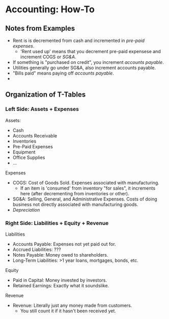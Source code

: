 # Accounting: How-To


## Notes from Examples

- Rent is is decremented from cash and incremented in *pre-paid expenses*. 
	- 'Rent used up' means that you decrement pre-paid expensese and increment COGS or *SG&A*.
- If something is "purchased on credit", you increment *accounts payable*. 
- Utilities generally go under SG&A, also increment accounts payable. 
- "Bills paid" means paying off *accounts payable*.
- 



## Organization of T-Tables

### Left Side: Assets + Expenses

Assets: 
- Cash
- Accounts Receivable
- Inventories
- Pre-Paid Expenses
- Equipment
- Office Supplies
- ...

Expenses
- COGS: Cost of Goods Sold. Expenses associated with manufacturing. 
	- If an item is 'consumed' from inventory "for sales", it increments here (after decrementing from inventories or other). 
- SG&A: Selling, General, and Administrative Expenses. Costs of doing business not directly associated with manufacturing goods. 
- *Depreciation*


### Right Side: Liabilities + Equity + Revenue

Liabilities
- Accounts Payable: Expenses not yet paid out for. 
- Accrued Liabilities: ???
- Notes Payable: Money owed to shareholders. 
- Long-Term Liabilities: >1 year loans, mortgages, bonds, etc. 

Equity
- Paid in Capital: Money invested by investors.
- Retained Earnings: Exactly what it soundslike.

Revenue
- Revenue: Literally just any money made from customers. 
	- You still count it if it hasn't been received yet. 
